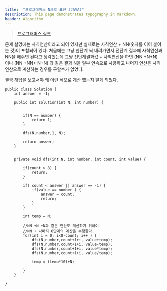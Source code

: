 ```yaml
---
title:  "프로그래머스 N으로 표현 (JAVA)"
description: This page demonstrates typography in markdown.
header: Algorithm
---
```


> [프로그래머스 링크](https://programmers.co.kr/learn/courses/30/lessons/42895) 

문제 설명에는 사칙연산이라고 되어 있지만 실제로는 사칙연산 + NN(숫자를 이어 붙이는 것)이 포함되어 있다.
처음에는 그냥 한단계 씩 내려가면서 전단계 결과에 사칙연산과 NN을 해주면 된다고 생각했는데
그냥 전단계결과값 + 사칙연산을 하면 (NN +N+N) 이나 (NN +NN+ N+N) 과 같은 결과 N을 일부 연속으로 사용하고 나머지 연산은 사칙연산으로 계산하는 경우를 구할수가 없었다.

결국 해답을 보고서야 왜 이런 식으로 계산 했는지 알게 되었다.

```
public class Solution {
	int answer = -1;
	
    public int solution(int N, int number) {
        
    	
    	if(N == number) {
    		return 1;
    	}
        
    	dfs(N,number,1, N);
        
        return answer;
    }
    
    
    private void dfs(int N, int number, int count, int value) {
    	
    	if(count > 8) {
    		return;    		
    	}
    	
    	if( count < answer || answer == -1) {
    		if(value == number ) {
    			answer = count; 
    			return;
    		}
    	}
    		
    	int temp = N;
    	
        //NN +N +N과 같은 연산도 계산하기 위하여 
        //NN + 나머지 6단계의 계산을 수행한다.
    	for(int i = 0; i<8-count; i++ ) {
    		dfs(N,number,count+1+i, value+temp);
        	dfs(N,number,count+1+i, value-temp);
        	dfs(N,number,count+1+i, value*temp); 
        	dfs(N,number,count+1+i, value/temp);
        	
        	temp = (temp*10)+N;
        	
    	}
    }

}
```
